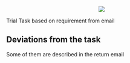 <p align="center">
    <img src="http://promaxdigital.co.in/img/laravel.png">
</p>

Trial Task based on requirement from email

Deviations from the task
------------
Some of them are described in the return email
